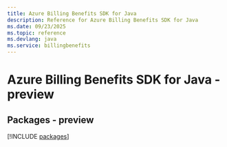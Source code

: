 ```yaml
---
title: Azure Billing Benefits SDK for Java
description: Reference for Azure Billing Benefits SDK for Java
ms.date: 09/23/2025
ms.topic: reference
ms.devlang: java
ms.service: billingbenefits
---
```

# Azure Billing Benefits SDK for Java - preview
## Packages - preview
[!INCLUDE [packages](billing-benefits-index.md)]